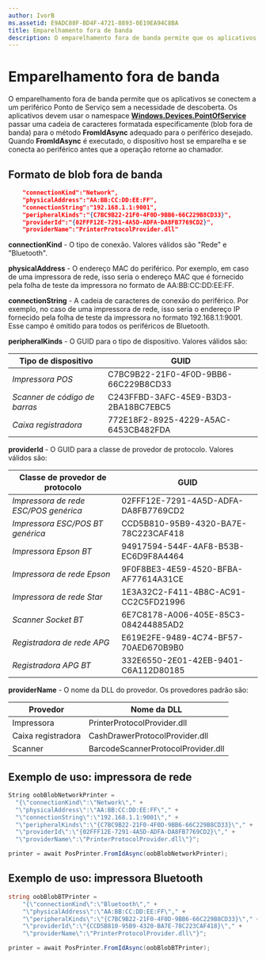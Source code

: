 ```yaml
---
author: IvorB
ms.assetid: E9ADC88F-BD4F-4721-8893-0E19EA94C8BA
title: Emparelhamento fora de banda
description: O emparelhamento fora de banda permite que os aplicativos se conectem a um periférico Ponto de Serviço sem a necessidade de descoberta.
---
```

# Emparelhamento fora de banda

O emparelhamento fora de banda permite que os aplicativos se conectem a um periférico Ponto de Serviço sem a necessidade de descoberta. Os aplicativos devem usar o namespace [**Windows.Devices.PointOfService**](https://msdn.microsoft.com/library/windows/apps/windows.devices.pointofservice.aspx) passar uma cadeia de caracteres formatada especificamente (blob fora de banda) para o método **FromIdAsync** adequado para o periférico desejado. Quando **FromIdAsync** é executado, o dispositivo host se emparelha e se conecta ao periférico antes que a operação retorne ao chamador.

## Formato de blob fora de banda

```json
    "connectionKind":"Network",
    "physicalAddress":"AA:BB:CC:DD:EE:FF",
    "connectionString":"192.168.1.1:9001",
    "peripheralKinds":"{C7BC9B22-21F0-4F0D-9BB6-66C229B8CD33}",
    "providerId":"{02FFF12E-7291-4A5D-ADFA-DA8FB7769CD2}",
    "providerName":"PrinterProtocolProvider.dll"
```

**connectionKind** - O tipo de conexão. Valores válidos são "Rede" e "Bluetooth".

**physicalAddress** - O endereço MAC do periférico. Por exemplo, em caso de uma impressora de rede, isso seria o endereço MAC que é fornecido pela folha de teste da impressora no formato de AA:BB:CC:DD:EE:FF.

**connectionString** - A cadeia de caracteres de conexão do periférico. Por exemplo, no caso de uma impressora de rede, isso seria o endereço IP fornecido pela folha de teste da impressora no formato 192.168.1.1:9001. Esse campo é omitido para todos os periféricos de Bluetooth.

**peripheralKinds** - O GUID para o tipo de dispositivo. Valores válidos são:

| Tipo de dispositivo | GUID |
| ---- | ---- |
| *Impressora POS* | C7BC9B22-21F0-4F0D-9BB6-66C229B8CD33 |
| *Scanner de código de barras* | C243FFBD-3AFC-45E9-B3D3-2BA18BC7EBC5 |
| *Caixa registradora* | 772E18F2-8925-4229-A5AC-6453CB482FDA |


**providerId** - O GUID para a classe de provedor de protocolo. Valores válidos são:

| Classe de provedor de protocolo | GUID |
| ---- | ---- |
| *Impressora de rede ESC/POS genérica* | 02FFF12E-7291-4A5D-ADFA-DA8FB7769CD2 |
| *Impressora ESC/POS BT genérica* | CCD5B810-95B9-4320-BA7E-78C223CAF418 |
| *Impressora Epson BT* | 94917594-544F-4AF8-B53B-EC6D9F8A4464 |
| *Impressora de rede Epson* | 9F0F8BE3-4E59-4520-BFBA-AF77614A31CE |
| *Impressora de rede Star* | 1E3A32C2-F411-4B8C-AC91-CC2C5FD21996 |
| *Scanner Socket BT* | 6E7C8178-A006-405E-85C3-084244885AD2 |
| *Registradora de rede APG* | E619E2FE-9489-4C74-BF57-70AED670B9B0 |
| *Registradora APG BT* | 332E6550-2E01-42EB-9401-C6A112D80185 |


**providerName** - O nome da DLL do provedor. Os provedores padrão são:

| Provedor | Nome da DLL |
| ---- | ---- |
| Impressora | PrinterProtocolProvider.dll |
| Caixa registradora | CashDrawerProtocolProvider.dll |
| Scanner | BarcodeScannerProtocolProvider.dll |

## Exemplo de uso: impressora de rede

```csharp
String oobBlobNetworkPrinter =
  "{\"connectionKind\":\"Network\"," +
  "\"physicalAddress\":\"AA:BB:CC:DD:EE:FF\"," +
  "\"connectionString\":\"192.168.1.1:9001\"," +
  "\"peripheralKinds\":\"{C7BC9B22-21F0-4F0D-9BB6-66C229B8CD33}\"," +
  "\"providerId\":\"{02FFF12E-7291-4A5D-ADFA-DA8FB7769CD2}\"," +
  "\"providerName\":\"PrinterProtocolProvider.dll\"}";

printer = await PosPrinter.FromIdAsync(oobBlobNetworkPrinter);
```

## Exemplo de uso: impressora Bluetooth

```csharp
string oobBlobBTPrinter =
    "{\"connectionKind\":\"Bluetooth\"," +
    "\"physicalAddress\":\"AA:BB:CC:DD:EE:FF\"," +
    "\"peripheralKinds\":\"{C7BC9B22-21F0-4F0D-9BB6-66C229B8CD33}\"," +
    "\"providerId\":\"{CCD5B810-95B9-4320-BA7E-78C223CAF418}\"," +
    "\"providerName\":\"PrinterProtocolProvider.dll\"}";

printer = await PosPrinter.FromIdAsync(oobBlobBTPrinter);

```


<!--HONumber=May16_HO2-->


